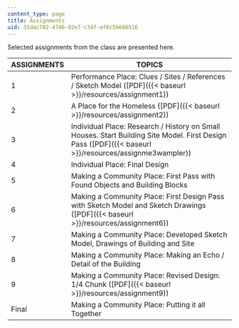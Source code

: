 ```yaml
---
content_type: page
title: Assignments
uid: 31dac782-4746-92e7-c34f-ef6c5b686516
---
```


Selected assignments from the class are presented here.

| ASSIGNMENTS | TOPICS |
| --- | --- |
| 1 | Performance Place: Clues / Sites / References / Sketch Model ([PDF]({{< baseurl >}}/resources/assignment1)) |
| 2 | A Place for the Homeless ([PDF]({{< baseurl >}}/resources/assignment2)) |
| 3 | Individual Place: Research / History on Small Houses. Start Building Site Model. First Design Pass ([PDF]({{< baseurl >}}/resources/assignme3wampler)) |
| 4 | Individual Place: Final Design |
| 5 | Making a Community Place: First Pass with Found Objects and Building Blocks |
| 6 | Making a Community Place: First Design Pass with Sketch Model and Sketch Drawings ([PDF]({{< baseurl >}}/resources/assignment6)) |
| 7 | Making a Community Place: Developed Sketch Model, Drawings of Building and Site |
| 8 | Making a Community Place: Making an Echo / Detail of the Building |
| 9 | Making a Community Place: Revised Design: 1/4 Chunk ([PDF]({{< baseurl >}}/resources/assignment9)) |
| Final | Making a Community Place: Putting it all Together